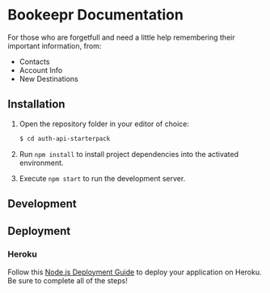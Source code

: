 # Bookeepr Documentation
For those who are forgetfull and need a little help remembering their important information, from:
* Contacts
* Account Info
* New Destinations

## Installation

1. Open the repository folder in your editor of choice:

    ```bash
    $ cd auth-api-starterpack
    ```

1. Run `npm install` to install project dependencies into the activated environment.
1. Execute `npm start` to run the development server.

## Development

## Deployment

### Heroku

Follow this [Node.js Deployment Guide](https://devcenter.heroku.com/articles/getting-started-with-nodejs) to deploy your application on Heroku. Be sure to complete all of the steps!


